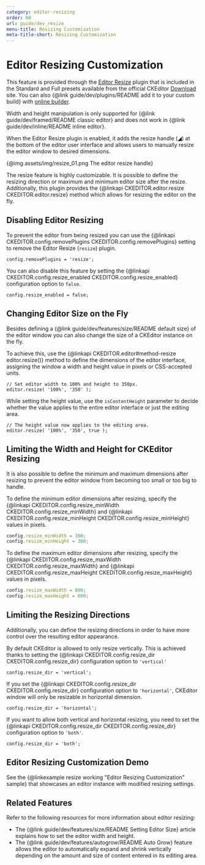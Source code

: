 ```yaml
---
category: editor-resizing
order: 60
url: guide/dev_resize
menu-title: Resizing Customization
meta-title-short: Resizing Customization
---
```

<!--
Copyright (c) 2003-2019, CKSource - Frederico Knabben. All rights reserved.
For licensing, see LICENSE.md.
-->

# Editor Resizing Customization

<info-box info="">
 <p>
 	This feature is provided through the <a href="https://ckeditor.com/cke4/addon/resize">Editor Resize</a> plugin that is included in the Standard and Full presets available from the official CKEditor <a href="https://ckeditor.com/ckeditor-4/download/">Download</a> site. You can also {@link guide/dev/plugins/README add it to your custom build} with <a href="https://ckeditor.com/cke4/builder">online builder</a>.
 </p>
 <p>
 	Width and height manipulation is only supported for {@link guide/dev/framed/README classic editor} and does not work in {@link guide/dev/inline/README inline editor}.
 </p>
</info-box>


When the Editor Resize plugin is enabled, it adds the resize handle (<span title="Resize">◢</span>) at the bottom of the editor user interface and allows users to manually resize the editor window to desired dimensions.

{@img assets/img/resize_01.png The editor resize handle}

The resize feature is highly customizable. It is possible to define the resizing direction or maximum and minimum editor size after the resize. Additionally, this plugin provides the {@linkapi CKEDITOR.editor.resize CKEDITOR.editor.resize} method which allows for resizing the editor on the fly.

## Disabling Editor Resizing

To prevent the editor from being resized you can use the {@linkapi CKEDITOR.config.removePlugins CKEDITOR.config.removePlugins} setting to remove the Editor Resize (`resize`) plugin.

	config.removePlugins = 'resize';

You can also disable this feature by setting the {@linkapi CKEDITOR.config.resize_enabled CKEDITOR.config.resize_enabled} configuration option to `false`.

	config.resize_enabled = false;


## Changing Editor Size on the Fly

Besides defining a {@link guide/dev/features/size/README default size} of the editor window you can also change the size of a CKEditor instance on the fly.

To achieve this, use the {@linkapi CKEDITOR.editor#method-resize editor.resize()} method to define the dimensions of the editor interface, assigning the window a width and height value in pixels or CSS-accepted units.

	// Set editor width to 100% and height to 350px.
	editor.resize( '100%', '350' );

While setting the height value, use the `isContentHeight` parameter to decide whether the value applies to the entire editor interface or just the editing area.

	// The height value now applies to the editing area.
	editor.resize( '100%', '350', true );


## Limiting the Width and Height for CKEditor Resizing

It is also possible to define the minimum and maximum dimensions after resizing to prevent the editor window from becoming too small or too big to handle.

To define the minimum editor dimensions after resizing, specify the {@linkapi CKEDITOR.config.resize_minWidth CKEDITOR.config.resize_minWidth} and {@linkapi CKEDITOR.config.resize_minHeight CKEDITOR.config.resize_minHeight} values in pixels.

```js
config.resize_minWidth = 300;
config.resize_minHeight = 300;
```

To define the maximum editor dimensions after resizing, specify the {@linkapi CKEDITOR.config.resize_maxWidth CKEDITOR.config.resize_maxWidth} and {@linkapi CKEDITOR.config.resize_maxHeight CKEDITOR.config.resize_maxHeight} values in pixels.

```js
config.resize_maxWidth = 800;
config.resize_maxHeight = 600;
```

## Limiting the Resizing Directions

Additionally, you can define the resizing directions in order to have more control over the resulting editor appearance.

By default CKEditor is allowed to only resize vertically. This is achieved thanks to setting the {@linkapi CKEDITOR.config.resize_dir CKEDITOR.config.resize_dir} configuration option to `'vertical'`

	config.resize_dir = 'vertical';

If you set the {@linkapi CKEDITOR.config.resize_dir CKEDITOR.config.resize_dir} configuration option to `'horizontal'`, CKEditor window will only be resizable in horizontal dimension.

	config.resize_dir = 'horizontal';

If you want to allow both vertical and horizontal resizing, you need to set the {@linkapi CKEDITOR.config.resize_dir CKEDITOR.config.resize_dir} configuration option to `'both'`.

	config.resize_dir = 'both';

## Editor Resizing Customization Demo

See the {@linkexample resize working "Editor Resizing Customization" sample} that showcases an editor instance with modified resizing settings.

## Related Features

Refer to the following resources for more information about editor resizing:

* The {@link guide/dev/features/size/README Setting Editor Size} article explains how to set the editor width and height.
* The {@link guide/dev/features/autogrow/README Auto Grow} feature allows the editor to automatically expand and shrink vertically depending on the amount and size of content entered in its editing area.
